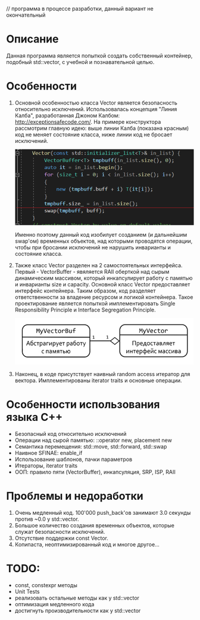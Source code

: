 // программа в процессе разработки, данный вариант не окончательный 

# Описание 
Данная программа является попыткой создать собственный контейнер, подобный std::vector, с учебной и познавательной целью.
 
# Особенности 
1. Основной особенностью класса Vector является безопасность относительно исключений. Использовалась концепция "Линия Калба", разработанная Джоном Калбом: http://exceptionsafecode.com/.
На примере конструктора рассмотрим главную идею: выше линии Калба (показана красным) код не меняет состояние класса, ниже линии код не бросает исключений.

	![1](https://raw.githubusercontent.com/Genomorf/Vector/master/screenshots/Kalb_line.png)
 
	Именно поэтому данный код изобилует созданием (и дальнейшим swap'ом) временных объектов, над которыми проводятся операции, чтобы при бросании исключений не нарушить инварианты и состояние класса.

2. Также класс Vector разделен на 2 самостоятельных интерфейса. Первый - VectorBuffer - явяляется RAII оберткой над сырым динамическим массивом, который инкапсулирует работу с памятью и инварианты size и capacity.
Основной класс Vector предоставляет интерфейс контейнера. Таким образом, код разделяет ответственности за владение ресурсом и логикой контейнера. Такое проектирование является попыткой имплементировать Single Responsibility Principle и Interface Segregation Principle.

	![2](https://raw.githubusercontent.com/Genomorf/Vector/master/screenshots/Vector_I.png)
	
3. Наконец, в коде присутствует наивный random access итератор для вектора. Имплементированы iterator traits и основные операции.

# Особенности использования языка С++
* Безопасный код относительно исключений 
* Операции над сырой памятью: ::operator new, placement new
* Семантика перемещения: std::move, std::forward, std::swap
* Наивное SFINAE: enable_if
* Использование шаблонов, пачки параметров
* Итераторы, iterator traits 
* ООП: правило пяти (VectorBuffer), инкапсуляция, SRP, ISP, RAII 

# Проблемы и недоработки
1. Очень медленный код. 100'000 push_back'ов занимают 3.0 секунды против ~0.0 у std::vector. 
2. Большое количество создания временных объектов, которые служат безопасности исключений.
3. Отсутствие поддержки const Vector.
4. Копипаста, неоптимизированный код и многое другое...

# TODO:
* const, constexpr методы
* Unit Tests
* реализовать остальные методы как у std::vector
* оптимизация медленного кода
* достигнуть производительности как у std::vector